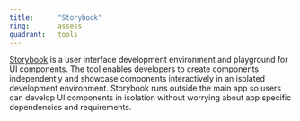 ```yaml
---
title:      "Storybook"
ring:       assess
quadrant:   tools
---
```


[Storybook](https://storybook.js.org/) is a user interface development environment and playground for UI components.
The tool enables developers to create components independently and showcase components interactively in an isolated development environment.
Storybook runs outside the main app so users can develop UI components in isolation without worrying about app specific dependencies and requirements.
